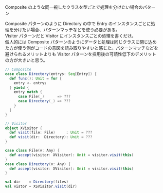 Composite のような同一視したクラスを型ごとで処理を分けたい場合のパターン

Composite パターンのように Directory の中で Entry のインスタンスごとに処理を分けたい場合、パターンマッチなどを使う必要がある。
<br>
Visitor パターンだと Visitor にインスタンスごとの処理を書くだけ。
<br>
個人的には Composite パターンのようにデータと処理は同じクラスに閉じ込めた方が使う側がコードの意図を読み取りやすいと感じた。パターンマッチなどを避けられるメリットよりも Visitor パターンを採用後の可読性低下のデメリットの方が大きいと思う。
```scala
// Composite
case class Directory(entrys: Seq[Entry]) {
  def func(): Unit = for {
    entry <- entrys
  } yield {
    entry match {
      case File(_)      => ???
      case Directory(_) => ???
    }
  }
}

// Visitor
object XVisitor {
  def visit(file: File)     : Unit = ???
  def visit(dir:  Directory): Unit = ???
}

case class File(v: Any) {
  def accept(visitor: XVisitor): Unit = visitor.visit(this)
}
case class Directory(v: Any) {
  def accept(visitor: XVisitor): Unit = visitor.visit(this)
}

val dir    = Directory(files)
val vistor = XSVisitor.visit(dir)
```